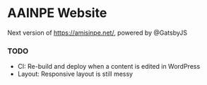 # AAINPE Website

Next version of https://amisinpe.net/, powered by @GatsbyJS


### TODO

* CI: Re-build and deploy when a content is edited in WordPress
* Layout: Responsive layout is still messy
